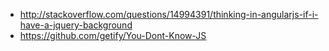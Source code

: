 * http://stackoverflow.com/questions/14994391/thinking-in-angularjs-if-i-have-a-jquery-background
* https://github.com/getify/You-Dont-Know-JS
